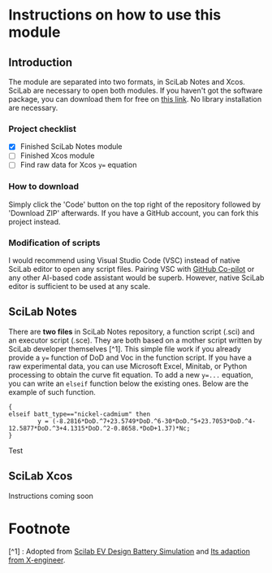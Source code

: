 # Instructions on how to use this module
## Introduction
The module are separated into two formats, in SciLab Notes and Xcos. SciLab are necessary to open both modules. If you haven't got the software package, you can download them for free on [this link](https://www.scilab.org/download/scilab-6.1.1). No library installation are necessary.
### Project checklist
- [x] Finished SciLab Notes module
- [ ] Finished Xcos module
- [ ] Find raw data for Xcos `y=` equation

### How to download
Simply click the 'Code' button on the top right of the repository followed by 'Download ZIP' afterwards. If you have a GitHub account, you can fork this project instead.

### Modification of scripts
I would recommend using Visual Studio Code (VSC) instead of native SciLab editor to open any script files. Pairing VSC with [GitHub Co-pilot](https://copilot.github.com/) or any other AI-based code assistant would be superb. However, native SciLab editor is sufficient to be used at any scale.

## SciLab Notes
There are **two files** in SciLab Notes repository, a function script (.sci) and an executor script (.sce). They are both based on a mother script written by SciLab developer themselves [^1]. This simple file work if you already provide a `y=` function of DoD and Voc in the function script. If you have a raw experimental data, you can use Microsoft Excel, Minitab, or Python processing to obtain the curve fit equation. To add a new `y=...` equation, you can write an `elseif` function below the existing ones. Below are the example of such function.

```
{
elseif batt_type=="nickel-cadmium" then 
        y = (-8.2816*DoD.^7+23.5749*DoD.^6-30*DoD.^5+23.7053*DoD.^4-12.5877*DoD.^3+4.1315*DoD.^2-0.8658.*DoD+1.37)*Nc;
}
``` 

Test

## SciLab Xcos
Instructions coming soon

# Footnote
[^1] : Adopted from [Scilab EV Design Battery Simulation](https://www.scilab.org/ev-design-battery-simulation) and [Its adaption from X-engineer](https://x-engineer.org/ev-design-battery-simulation/).